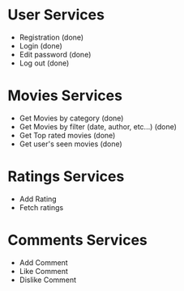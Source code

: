 # User Services

- Registration (done)
- Login (done)
- Edit password (done)
- Log out (done)

# Movies Services

- Get Movies by category (done)
- Get Movies by filter (date, author, etc...) (done)
- Get Top rated movies (done)
- Get user's seen movies (done)

# Ratings Services

- Add Rating
- Fetch ratings

# Comments Services

- Add Comment
- Like Comment
- Dislike Comment